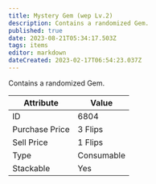 ```yaml
---
title: Mystery Gem (wep Lv.2)
description: Contains a randomized Gem.
published: true
date: 2023-08-21T05:34:17.503Z
tags: items
editor: markdown
dateCreated: 2023-02-17T06:54:23.037Z
---
```


Contains a randomized Gem.

|Attribute|Value|
|-|-|
|ID|6804|
|Purchase Price|3 Flips|
|Sell Price|1 Flips|
|Type|Consumable|
|Stackable|Yes|

